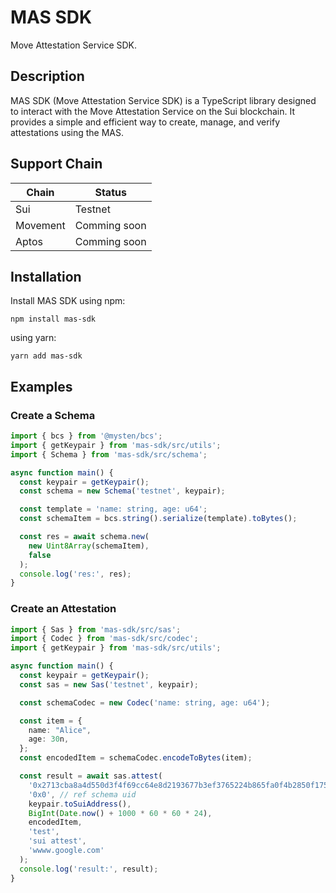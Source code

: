 # MAS SDK
Move Attestation Service SDK.


## Description

MAS SDK (Move Attestation Service SDK) is a TypeScript library designed to interact with the Move Attestation Service on the Sui blockchain. It provides a simple and efficient way to create, manage, and verify attestations using the MAS.

## Support Chain
| Chain | Status |
|----|----|
| Sui | Testnet |
| Movement | Comming soon |
| Aptos | Comming soon |

## Installation

Install MAS SDK using npm:

```
npm install mas-sdk
```

using yarn:
```
yarn add mas-sdk
```

## Examples

### Create a Schema

```typescript
import { bcs } from '@mysten/bcs';
import { getKeypair } from 'mas-sdk/src/utils';
import { Schema } from 'mas-sdk/src/schema';

async function main() {
  const keypair = getKeypair();
  const schema = new Schema('testnet', keypair);

  const template = 'name: string, age: u64';
  const schemaItem = bcs.string().serialize(template).toBytes();

  const res = await schema.new(
    new Uint8Array(schemaItem),
    false
  );
  console.log('res:', res);
}

```

### Create an Attestation

```typescript
import { Sas } from 'mas-sdk/src/sas';
import { Codec } from 'mas-sdk/src/codec';
import { getKeypair } from 'mas-sdk/src/utils';

async function main() {
  const keypair = getKeypair();
  const sas = new Sas('testnet', keypair);

  const schemaCodec = new Codec('name: string, age: u64');

  const item = {
    name: "Alice",
    age: 30n,
  };
  const encodedItem = schemaCodec.encodeToBytes(item);

  const result = await sas.attest(
    '0x2713cba8a4d550d3f4f69cc64e8d2193677b3ef3765224b865fa0f4b2850f175', // schema uid
    '0x0', // ref schema uid
    keypair.toSuiAddress(),
    BigInt(Date.now() + 1000 * 60 * 60 * 24),
    encodedItem,
    'test',
    'sui attest',
    'wwww.google.com'
  );
  console.log('result:', result);
}

```

